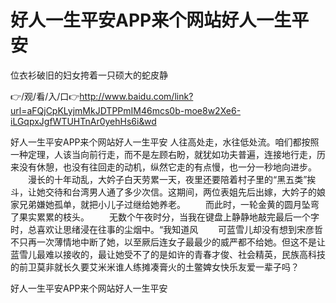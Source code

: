 # 好人一生平安APP来个网站好人一生平安
位衣衫破旧的妇女挎着一只硕大的蛇皮静

👉/观/看/入/口👉http://www.baidu.com/link?url=aFQjCpKLyjmMkJDTPPmIM46mcs0b-moe8w2Xe6-iLGqpxJgfWTUHTnAr0yehHs6i&wd

好人一生平安APP来个网站好人一生平安	人往高处走，水往低处流。咱们都按照一种定理，人该当向前行走，而不是左顾右盼，就犹如功夫普遍，连接地行走，历来没有休憩，也没有往回走的动机，纵然它走的有点慢，也一分一秒地向进步。
　　漫长的十年动乱，大妗子白天劳累一天，夜里还要陪着村子里的“黑五类”挨斗，让她交待和台湾男人通了多少次信。这期间，两位表姐先后出嫁，大妗子的娘家兄弟嫌她孤单，就把小儿子过继给她养老。
　　而此时，一轮金黄的圆月坠弯了果实累累的枝头。
　　无数个午夜时分，当我在键盘上静静地敲完最后一个字时，总喜欢让思绪浸在往事的尘烟中。“我知道风
　　可蓝雪儿却没有想到宋彦哲不只再一次薄情地中断了她，以至厥后连女子最最少的威严都不给她。但这不是让蓝雪儿最难以接收的，最让她受不了的是如许的青春才俊、社会精英，民族高科技的前卫莫非就长久要艾米米谁人练摊凑膏火的土鳖婢女快乐友爱一辈子吗？

好人一生平安APP来个网站好人一生平安
